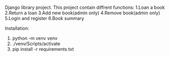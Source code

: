 Django library project.
This project contain diffrent functions:
1.Loan a book
2.Return a loan
3.Add new book(admin only)
4.Remove book(admin only)
5.Login and register
6.Book summary

Installation:
1. python -m venv venv
2. ./venv/Scripts/activate
3. pip install -r requirements.txt



